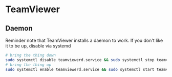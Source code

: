 # TeamViewer

## Daemon

Reminder note that TeamViewer installs a daemon to work. If you don't like it to be up, disable via systemd

``` bash
# bring the thing down
sudo systemctl disable teamviewerd.service && sudo systemctl stop teamviewerd.service
# bring the thing up
sudo systemctl enable teamviewerd.service && sudo systemctl start teamviewerd.service
```
